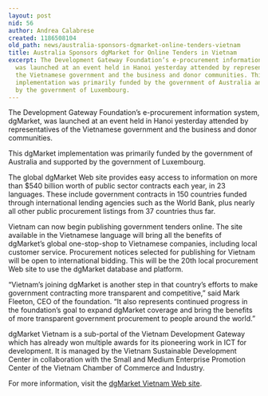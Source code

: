 ```yaml
---
layout: post
nid: 56
author: Andrea Calabrese
created: 1186508104
old_path: news/australia-sponsors-dgmarket-online-tenders-vietnam
title: Australia Sponsors dgMarket for Online Tenders in Vietnam
excerpt: The Development Gateway Foundation’s e-procurement information system, dgMarket,
  was launched at an event held in Hanoi yesterday attended by representatives of
  the Vietnamese government and the business and donor communities. This dgMarket
  implementation was primarily funded by the government of Australia and supported
  by the government of Luxembourg.
---
```


The Development Gateway Foundation’s e-procurement information system, dgMarket, was launched at an event held in Hanoi yesterday attended by representatives of the Vietnamese government and the business and donor communities.

This dgMarket implementation was primarily funded by the government of Australia and supported by the government of Luxembourg.

The global dgMarket Web site provides easy access to information on more than $540 billion worth of public sector contracts each year, in 23 languages. These include government contracts in 150 countries funded through international lending agencies such as the World Bank, plus nearly all other public procurement listings from 37 countries thus far.

Vietnam can now begin publishing government tenders online. The site available in the Vietnamese language will bring all the benefits of dgMarket’s global one-stop-shop to Vietnamese companies, including local customer service. Procurement notices selected for publishing for Vietnam will be open to international bidding. This will be the 20th local procurement Web site to use the dgMarket database and platform.

“Vietnam’s joining dgMarket is another step in that country’s efforts to make government contracting more transparent and competitive,” said Mark Fleeton, CEO of the foundation. “It also represents continued progress in the foundation’s goal to expand dgMarket coverage and bring the benefits of more transparent government procurement to people around the world.”

dgMarket Vietnam is a sub-portal of the Vietnam Development Gateway which has already won multiple awards for its pioneering work in ICT for development. It is managed by the Vietnam Sustainable Development Center in collaboration with the Small and Medium Enterprise Promotion Center of the Vietnam Chamber of Commerce and Industry.

For more information, visit the [dgMarket Vietnam Web site](http://vn.dgmarket.com/).
